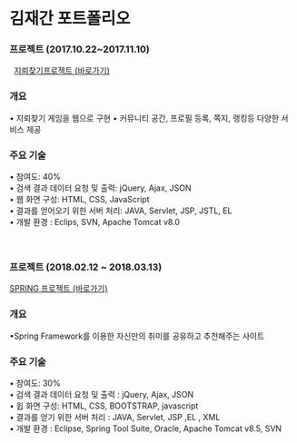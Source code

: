 # 김재간 포트폴리오    

### 프로젝트 (2017.10.22~2017.11.10)    
 
<a href="https://github.com/penpar/Minesweeper"> 지뢰찾기프로젝트 (바로가기)</a>

### 개요

• 지뢰찾기 게임을 웹으로 구현
• 커뮤니티 공간, 프로필 등록, 쪽지, 랭킹등 다양한 서비스 제공


### 주요 기술

• 참여도: 40% <br/>
• 검색 결과 데이터 요청 및 출력: jQuery, Ajax, JSON <br/>
• 웹 화면 구성: HTML, CSS, JavaScript <br/>
• 결과를 얻어오기 위한 서버 처리: JAVA, Servlet, JSP, JSTL, EL <br/>
• 개발 환경 : Eclips, SVN, Apache Tomcat v8.0    <br/>       <br/>     <br/> 



### 프로젝트 (2018.02.12 ~ 2018.03.13)   

<a href="https://github.com/penpar/hobbynew"> SPRING 프로젝트 (바로가기)</a>

### 개요

•Spring Framework를 이용한 자신만의 취미를 공유하고 추천해주는 사이트

### 주요 기술

• 참여도: 30% <br/>
• 검색 결과 데이터 요청 및 출력 : jQuery, Ajax, JSON <br/>
• 윕 화면 구성: HTML, CSS, BOOTSTRAP, javascript <br/>
• 결과를 얻기 위한 서버 처리 : JAVA, Servlet, JSP ,EL , XML <br/>
• 개발 환경 : Eclipse, Spring Tool Suite, Oracle, Apache Tomcat v8.5, SVN <br/>




